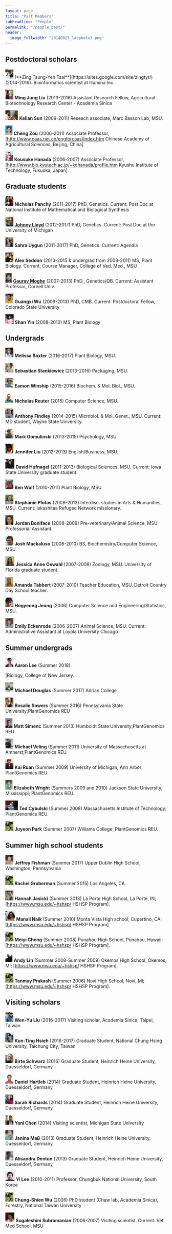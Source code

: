 ```yaml
---
layout: page
title: "Past Members"
subheadline: "People"
permalink: "/people_past/"
header:
  image_fullwidth: "20140923_labphoto3.png"
---
```


## Postdoctoral scholars

<img src="../images/people_past/50px-Zing-20150307.jpg" height="30px">
[**Zing Tsung-Yeh Tsai**](https://sites.google.com/site/zingtyt/) (2014-2016). Bioinformatics scientist at Illumina Inc. 

<img src="../images/people_past/50px-Liu.jpg" height="30px"> **Ming Jung Liu** (2013-2016) Assistant Research Fellow, Agricultural Biotechnology Research Center - Academia Sinica

<img src="../images/people_past/50px-Kelian_sun.jpeg" height="30px"> **Kelian Sun** (2009-2011) Reseach associate, Marc Basson Lab, MSU.

<img src="../images/people_past/50px-Zou.jpg" height="30px"> **Cheng Zou** (2006-2011) Associate Professor, [http://www.caas.net.cn/engforcaas/index.htm Chinese Academy of Agricultural Sciences, Beijing, China]

<img src="../images/people_past/50px-Hanada.gif" height="30px"> **Kousuke Hanada** (2006-2007) Associate Professor, [http://www.bio.kyutech.ac.jp/~kohanada/profile.htm Kyushu Institute of Technology, Fukuoka, Japan]




## Graduate students

<img src="../images/people_past/50px-Panchy2.jpg" height="30px"> **Nicholas Panchy** (2011-2017) PhD, Genetics. Current: Post Doc at National Institute of Mathematical and Biological Synthesis

<img src="../images/people_past/50px-Lloyd.jpg" height="30px"> [**Johnny Lloyd**](https://github.com/johnplloyd) (2012-2017) PhD, Genetics. Current: Post Doc at the University of Michigan

<img src="../images/people_past/50px-Uygun.jpg" height="30px"> **Sahra Uygun** (2011-2017) PhD, Genetics. Current: Agendia 

<img src="../images/people_past/50px-Seddon.jpg" height="30px"> **Alex Seddon** (2013-2015 & undergrad from 2009-2011) MS, Plant Biology. Current: Course Manager, College of Ved. Med., MSU

<img src="../images/people_past/50px-GauravPic.jpg" height="30px"> [**Gaurav Moghe**](https://www.moghelab.org/) (2007-2013) PhD., Genetics/QB. Current: Assistant Professor, Cornell Univ.

<img src="../images/people_past/50px-Guangxi.jpg" height="30px"> **Guangxi Wu** (2009-2013) PhD, CMB. Current: Postdoctoral Fellow, Colorado State University

<img src="../images/people_past/50px-Yin2.png" height="30px"> **Shan Yin** (2008-2010) MS, Plant Biology




## Undergrads 

<img src="../images/people_past/50px-Baxter.jpg" height="30px"> **Melissa Baxter** (2016-2017) Plant Biology, MSU.

<img src="../images/people_past/50px-Stankiewicz.jpg" height="30px"> **Sebastian Stankiewicz** (2013-2016) Packaging, MSU.

<img src="../images/people_past/50px-Winship.jpg" height="30px"> **Eamon Winship** (2015-2016) Biochem. &amp; Mol. Biol., MSU.

<img src="../images/people_past/50px-NickJr.jpeg" height="30px"> **Nicholas Reuter** (2015) Computer Science, MSU.

<img src="../images/people_past/50px-Findley.jpg" height="30px"> **Anthony Findley** (2014-2015) Microbiol. &amp; Mol. Genet., MSU. Current: MD student, Wayne State University.

<img src="../images/people_past/50px-Gomulinski.jpg" height="30px"> **Mark Gomulinski** (2013-2015) Psychology, MSU.

<img src="../images/people_past/50px-LiuJ.jpeg" height="30px"> **Jennifer Liu** (2012-2013) English/Business, MSU.

<img src="../images/people_past/50px-DavidHufnagel.jpg" height="30px"> **David Hufnagel** (2011-2013) Biological Sciences, MSU. Current: Iowa State University graduate student.

<img src="../images/people_past/50px-Wolf.jpg" height="30px"> **Ben Wolf** (2010-2011) Plant Biology, MSU.

<img src="../images/people_past/50px-Plotas.jpg" height="30px"> **Stephanie Plotas** (2009-2013) Interdisc. studies in Arts &amp; Humanities, MSU. Current: Iskashitaa Refugee Network missionary.

<img src="../images/people_past/50px-Boniface.jpg" height="30px"> **Jordan Boniface** (2008-2009) Pre-veterinary/Animal Science, MSU. Professorial Assistant.

<img src="../images/people_past/50px-Mackaluso.jpg" height="30px"> **Josh Mackaluso** (2008-2010) BS, Biochemistry/Computer Science, MSU.

<img src="../images/people_past/50px-Oswald.jpg" height="30px"> **Jessica Anne Oswald** (2007-2008) Zoology, MSU. University of Florida graduate student.

<img src="../images/people_past/50px-Tabbert.jpg" height="30px"> **Amanda Tabbert** (2007-2010) Teacher Education, MSU. Detroit Country Day School teacher.

<img src="../images/people_past/50px-Jeong.jpg" height="30px"> **Hogyeong Jeong** (2006) Computer Science and Engineering/Statistics, MSU.

<img src="../images/people_past/50px-Eckenrode.jpg" height="30px"> **Emily Eckenrode** (2006-2007) Animal Science, MSU. Current: Administrative Assistant at Loyola University Chicago




## Summer undergrads

<img src="../images/people_past/50px-Aaron_lee.png" height="30px"> **Aaron Lee** (Summer 2018)

|Biology, College of New Jersey.

<img src="../images/people_past/50px-Michael_mod.png" height="30px"> **Michael Douglas** (Summer 2017) Adrian College

<img src="../images/people_past/50px-Rosie.jpg" height="30px"> **Rosalie Sowers** (Summer 2016) Pennsylvania State University;PlantGenomics REU

<img src="../images/people_past/50px-Simenc.jpg" height="30px"> **Matt Simenc** (Summer 2013) Humboldt State University;PlantGenomics REU

<img src="../images/people_past/50px-Veling.jpg" height="30px"> **Michael Veling** (Summer 2011) University of Massachusetts at Amherst;PlantGenomics REU.

<img src="../images/people_past/50px-Kai.jpg" height="30px"> **Kai Ruan** (Summer 2009) University of Michigan, Ann Arbor; PlantGenomics REU.

<img src="../images/people_past/50px-Elizabeth.jpg" height="30px"> **Elizabeth Wright** (Summers 2009 and 2010) Jackson State University, Mississippi; PlantGenomics REU.

<img src="../images/people_past/50px-Cybulski.jpg" height="30px"> **Ted Cybulski** (Summer 2008) Massachusetts Institute of Technology; PlantGenomics REU.

<img src="../images/people_past/50px-No_image.jpg" height="30px"> **Juyeon Park** (Summer 2007) Williams College; PlantGenomics REU.



## Summer high school students

<img src="../images/people_past/50px-JFishman_mod.png" height="30px"> **Jeffrey Fishman** (Summer 2017) Upper Dublin High School, Washington, Pennsylvania

<img src="../images/people_past/50px-No_image.jpg" height="30px"> **Rachel Groberman** (Summer 2015) Los Angeles, CA.

<img src="../images/people_past/50px-Jasicki.jpg" height="30px"> **Hannah Jasicki** (Summer 2013) La Porte High School, La Porte, IN; [https://www.msu.edu/~hshsp/ HSHSP Program].

<img src="../images/people_past/50px-Naik.jpg" height="30px"> **Manali Naik** (Summer 2010) Monta Vista High school, Cupertino, CA; [https://www.msu.edu/~hshsp/ HSHSP Program].

<img src="../images/people_past/50px-No_image.jpg" height="30px"> **Meiyi Cheng** (Summer 2008) Punahou High School, Punahou, Hawaii; [https://www.msu.edu/~hshsp/ HSHSP Program].

<img src="../images/people_past/50px-Lin.jpg" height="30px"> **Andy Lin** (Summer 2008-Summer 2009) Okemos High School, Okemos, MI; [https://www.msu.edu/~hshsp/ HSHSP Program].

<img src="../images/people_past/50px-No_image.jpg" height="30px"> **Tanmay Prakash** (Summer 2006) Novi High School, Novi, MI; [https://www.msu.edu/~hshsp/ HSHSP Program].



## Visiting scholars

<img src="../images/people_past/50px-Wenyu.jpg" height="30px"> **Wen-Yu Liu** (2016-2017) Visiting scholar, Academia Sinica, Taipei, Taiwan

<img src="../images/people_past/50px-Ting.jpg" height="30px"> **Kun-Ting Hsieh** (2016-2017) Graduate Student, National Chung Hsing University, Taichung City, Taiwan

<img src="../images/people_past/50px-Schwarz.jpg" height="30px"> **Birte Schwarz** (2016) Graduate Student, Heinrich Heine University, Duesseldorf, Germany

<img src="../images/people_past/50px-Hartleb.jpg" height="30px"> **Daniel Hartleb** (2014) Graduate Student, Heinrich Heine University, Duesseldorf, Germany

<img src="../images/people_past/50px-Richards.jpg" height="30px"> **Sarah Richards** (2014) Graduate Student, Heinrich Heine University, Duesseldorf, Germany

<img src="../images/people_past/50px-Chen.jpg" height="30px"> **Yani Chen** (2014) Visiting scientist, Michigan State University

<img src="../images/people_past/50px-Mass.jpg" height="30px"> **Janina Maß** (2013) Graduate Student, Heinrich Heine University, Duesseldorf, Germany

<img src="../images/people_past/50px-Denton.jpg" height="30px"> **Alisandra Denton** (2013) Graduate Student, Heinrich Heine University, Duesseldorf, Germany

<img src="../images/people_past/50px-YiLee.jpg" height="30px"> **Yi Lee** (2010-2011) Professor, Chungbuk National University, South Korea

<img src="../images/people_past/50px-No_image.jpg" height="30px"> **Chung-Shien Wu** (2006) PhD student (Chaw lab, Academia Sinica), Forestry, National Taiwan University

<img src="../images/people_past/50px-Subramanian.jpg" height="30px"> **Sugaleshini Subramanian** (2006-2007) Visiting scientist. Current: Vet Med School, MSU
